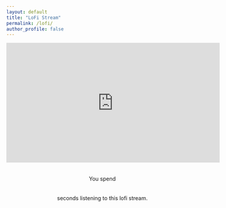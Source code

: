 ```yaml
---
layout: default
title: "LoFi Stream"
permalink: /lofi/
author_profile: false
---
```

<html lang="en-US">
<head>
<!-- Global site tag (gtag.js) - Google Analytics -->
<script async src="https://www.googletagmanager.com/gtag/js?id=UA-157295670-1"></script>
<script>
  window.dataLayer = window.dataLayer || [];
  function gtag(){dataLayer.push(arguments);}
  gtag('js', new Date());

  gtag('config', 'UA-157295670-1');
</script>

<center><iframe src="https://www.youtube.com/embed/5qap5aO4i9A?autoplay=1"
   width="560" height="315" frameborder="0" allowfullscreen></iframe></center>
<br>
<center><br>You spend</center> 
<center><br></center>
<center><span id="seconds"></span></center>
<center><br>seconds listening to this lofi stream.</center>

<script>
var sec = 0;
    function pad ( val ) { return val > 9 ? val : "0" + val; }
    setInterval( function(){
        document.getElementById("seconds").innerHTML=pad(++sec%9999999999999999999999999999999);
    }, 1000);
</script>